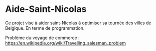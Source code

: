 # Aide-Saint-Nicolas
Ce projet vise à aider saint-Nicolas à optimiser sa tournée des villes de Belgique. En terme de programmation.

Problème du voyage de commerce : https://en.wikipedia.org/wiki/Travelling_salesman_problem 



